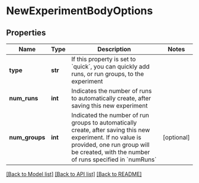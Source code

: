 # NewExperimentBodyOptions

## Properties
Name | Type | Description | Notes
------------ | ------------- | ------------- | -------------
**type** | **str** | If this property is set to &#x60;quick&#x60;, you can quickly add runs, or run groups, to the experiment | 
**num_runs** | **int** | Indicates the number of runs to automatically create, after saving this new experiment | 
**num_groups** | **int** | Indicated the number of run groups to automatically create, after saving this new experiment. If no value is provided, one run group will be created, with the number of runs specified in &#x60;numRuns&#x60; | [optional] 

[[Back to Model list]](../README.md#documentation-for-models) [[Back to API list]](../README.md#documentation-for-api-endpoints) [[Back to README]](../README.md)

